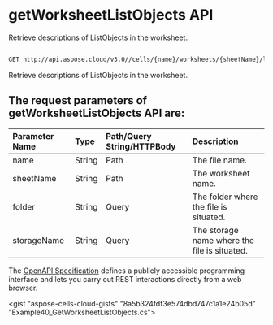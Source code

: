 # **getWorksheetListObjects API**

Retrieve descriptions of ListObjects in the worksheet. 

```bash

GET http://api.aspose.cloud/v3.0//cells/{name}/worksheets/{sheetName}/listobjects

```
Retrieve descriptions of ListObjects in the worksheet.

## The request parameters of **getWorksheetListObjects** API are: 

| Parameter Name | Type | Path/Query String/HTTPBody | Description | 
| :- | :- | :- |:- | 
|name|String|Path|The file name.|
|sheetName|String|Path|The worksheet name.|
|folder|String|Query|The folder where the file is situated.|
|storageName|String|Query|The storage name where the file is situated.|


The [OpenAPI Specification](https://reference.aspose.cloud/cells/#/ListObjectsController/GetWorksheetListObjects) defines a publicly accessible programming interface and lets you carry out REST interactions directly from a web browser.

<gist "aspose-cells-cloud-gists" "8a5b324fdf3e574dbd747c1a1e24b05d" "Example40_GetWorksheetListObjects.cs">

